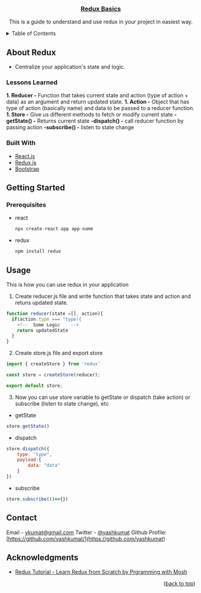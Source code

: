 <!-- PROJECT LOGO -->
<br />
<div align="center">
  <a href="https://github.com/yashkumat/redux-basics">
    <h3 align="center">Redux Basics</h3>
  </a>

  <p align="center">
    This is a guide to understand and use redux in your project in easiest way.
  </p>
</div>



<!-- TABLE OF CONTENTS -->
<details>
  <summary>Table of Contents</summary>
  <ol>
    <li>
      <a href="#about-the-project">About Redux</a>
      <ul>
        <li><a href="#built-with">Lessons Learned</a></li>
        <li><a href="#built-with">Built With</a></li>
      </ul>
    </li>
    <li>
      <a href="#getting-started">Getting Started</a>
      <ul>
        <li><a href="#prerequisites">Prerequisites</a></li>
        <li><a href="#installation">Installation</a></li>
      </ul>
    </li>
    <li><a href="#usage">Usage</a></li>
    <li><a href="#contact">Contact</a></li>
    <li><a href="#acknowledgments">Acknowledgments</a></li>
  </ol>
</details>



<!-- ABOUT THE PROJECT -->
## About Redux

- Centralize your application's state and logic.

### Lessons Learned

  **1. Reducer -** Function that takes current state and action (type of action + data) as an argument and return updated state.
  **1. Action -** Object that has type of action (basically name) and data to be passed to a reducer function.
  **1. Store -** Give us different methods to fetch or modify current state
      **-getState() -** Returns current state
      **-dispatch() -** call reducer function by passing action
      **-subscribe() -** listen to state change

### Built With

* [React.js](https://reactjs.org/)
* [Redux.js](https://reduxjs.org/)
* [Bootstrap](https://getbootstrap.com)


<!-- GETTING STARTED -->
## Getting Started

### Prerequisites

* react
  ```javascript
  npx create-react-app app-name
  ```
  
* redux
  ```javascript
  npm install redux
  ```

<!-- USAGE EXAMPLES -->
## Usage

This is how you can use redux in your application

1. Create reducer.js file and write function that takes state and action and retuns updated state.
```javascript
function reducer(state =[], action){
  if(action.type === "type){
    <!--  Some Logic    -->
    return updatedState
  }
}
```

2. Create store.js file and export store
```javascript
import { createStore } from 'redux'

const store = createStore(reducer);

export default store;
```

3. Now you can use store variable to getState or dispatch (take action) or subscribe (listen to state change), etc
  - getState
  ```javascript
  store.getState()
  ```
  
  - dispatch
  ```javascript
  store.dispatch({
      type: "type",
      payload:{
          data: "data"
      }
  })
  ```
  
  - subscribe
  ```javascript
  store.subscribe(()=>{})
  ```


<!-- CONTACT -->
## Contact

Email - [ykumat@gmail.com](mailto:ykumat@gmail.com)
Twitter - [@yashkumat](https://twitter.com/yashkumat)
Github Profile: [https://github.com/yashkumat/](https://github.com/yashkumat)


<!-- ACKNOWLEDGMENTS -->
## Acknowledgments

* [Redux Tutorial - Learn Redux from Scratch by Prgramming with Mosh](https://youtu.be/poQXNp9ItL4)

<p align="right">(<a href="#top">back to top</a>)</p>
